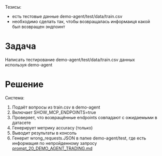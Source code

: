 Тезисы:
- есть тестовые данные demo-agent/test/data/train.csv
- необходимо сделать так, чтобы возвращалась информаиця какой был возвращен эндпоинт
# Задача
Написать тестирование demo-agent/test/data/train.csv данных используя demo-agent
# Решение
Система:
1. Подаёт вопросы из train.csv в demo-agent
2. Включает SHOW_MCP_ENDPOINTS=true
3. Проверяет, что возвращённые endpoints совпадают с ожидаемыми в датасете
4. Генерирует метрику accuracy (только)
5. Выводит результаты в консоль
6. Генерит wrong_requests.JSON в папке demo-agent/test, где есть информация по непройденному запросу
[prompt_20_DEMO_AGENT_TRADING.md](prompt_20_DEMO_AGENT_TRADING.md)
